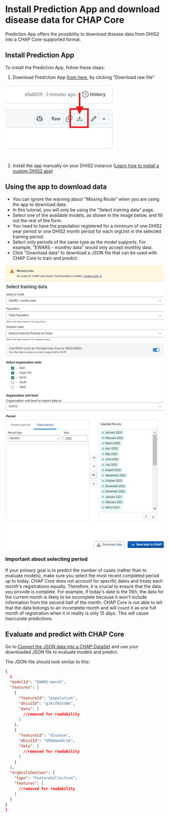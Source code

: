 
# Install Prediction App and download disease data for CHAP Core
Prediction App offers the possibility to download disease data from DHIS2 into a CHAP Core-supported format.


## Install Prediction App
To install the Prediction App, follow these steps:

1. Download Prediction App [from here](static/prediction-app-1.0.0.zip), by clicking "Download raw file" 

![Prediction App Screenshot](static/how_to_download.png)

2. Install the app manually on your DHIS2 instance ([Learn how to install a custom DHIS2 app](https://dhis2-app-course.ifi.uio.no/learn/dhis2/app-development-guides/build-publish-app-platform-app/manual-install/))

## Using the app to download data

- You can ignore the warning about "Missing Route" when you are using the app to download data.
- In this tutorial, you will only be using the "Select training data" page.
- Select one of the available models, as shown in the image below, and fill out the rest of the form.
- You need to have the population registered for a minimum of one DHIS2 year period or one DHIS2 month period for each orgUnit in the selected training period.
- Select only periods of the same type as the model supports. For example, "EWARS - monthly data" would only accept monthly data.
- Click "Download data" to download a JSON file that can be used with CHAP Core to train and predict.

![](static/form_filled.png)

### Important about selecting period
If your primary goal is to predict the number of cases (rather than to evaluate models), make sure you select the most recent completed period up to today. CHAP Core does not account for specific dates and treats each month's registrations equally. Therefore, it is crucial to ensure that the data you provide is complete. For example, if today's date is the 15th, the data for the current month is likely to be incomplete because it won't include information from the second half of the month. CHAP Core is not able to tell that the data belongs to an incomplete month and will count it as one full month of registration when it in reality is only 15 days. This will cause inaccurate predictions.

## Evaluate and predict with CHAP Core
Go to [Convert the JSON data into a CHAP-DataSet](https://github.com/dhis2/chap-core/blob/master/docs_source/tutorials/downloaded_json_data.rst#convert-the-json-data-into-a-chap-dataset) and use your downloaded JSON file to evaluate models and predict.

The JSON-file should look similar to this:
```json
{
  {
  "modelId": "EWARS-month",
  "features": [
    {
      "featureId": "population",
      "dhis2Id": "gJkrZH2vV8k",
      "data": [
        //removed for readability  
      ]
    },
    {
      "featureId": "disease",
      "dhis2Id": "GPEAQwddr16",
      "data": [
        //removed for readability  
      ]
    }
  ],
  "orgUnitsGeoJson": {
    "type": "FeatureCollection",
    "features": [
      //removed for readability  
    ]
  }
}
}
```